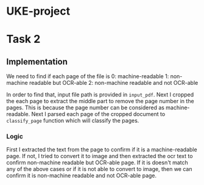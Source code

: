 # UKE-project

#  Task 2
## Implementation

We need to find if each page of the file is 
            0: machine-readable
            1: non-machine readable but OCR-able
            2: non-machine readable and not OCR-able

In order to find that, input file path is provided in `input_pdf`. Next I cropped the each page to extract the middle part to remove the page number in the pages. This is because the page number can be considered as machine-readable. Next I parsed each page of the cropped document to `classify_page` function which will classify the pages. 

### Logic

First I extracted the text from the page to confirm if it is a machine-readable page. If not, I tried to convert it to image and then extracted the ocr text to confirm non-machine readable but OCR-able page. If it is doesn't match any of the above cases or if it is not able to convert to image, then we can confirm it is non-machine readable and not OCR-able page.
